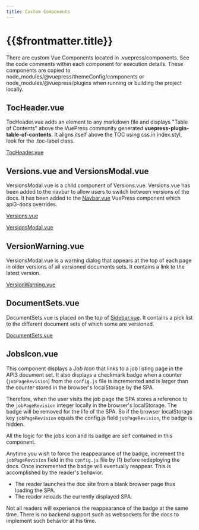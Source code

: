 ```yaml
---
title: Custom Components
---
```


# {{$frontmatter.title}}

<TocHeader />
<TOC class="table-of-contents" :include-level="[2,3]" />

There are custom Vue Components located in .vuepress/components. See the code
comments within each component for execution details. These components are
copied to node_modules/@vuepress/themeConfig/components or
node_modules/@vuepress/plugins when running or building the project locally.

## TocHeader.vue

TocHeader.vue adds an element to any markdown file and displays "Table of
Contents" above the VuePress community generated
**vuepress-plugin-table-of-contents**. It aligns itself above the TOC using css
in index.styl, look for the .toc-label class.

[TocHeader.vue](https://github.com/api3dao/api3-docs/blob/main/docs/.vuepress/components/TocHeader.vue)

## Versions.vue and VersionsModal.vue

VersionsModal.vue is a child component of Versions.vue. Versions.vue has been
added to the navbar to allow users to switch between versions of the docs. It
has been added to the [Navbar.vue](override-components.md#navbar-vue) VuePress
component which api3-docs overrides.

[Versions.vue](https://github.com/api3dao/api3-docs/blob/main/docs/.vuepress/components/Versions.vue)

[VersionsModal.vue](https://github.com/api3dao/api3-docs/blob/main/docs/.vuepress/components/VersionsModal.vue)

## VersionWarning.vue

VersionsModal.vue is a warning dialog that appears at the top of each page in
older versions of all versioned documents sets. It contains a link to the latest
version.

[VersionWarning.vue](https://github.com/api3dao/api3-docs/blob/main/docs/.vuepress/components/VersionWarning.vue)

## DocumentSets.vue

DocumentSets.vue is placed on the top of
[Sidebar.vue](override-components.md#sidebar-vue). It contains a pick list to
the different document sets of which some are versioned.

[DocumentSets.vue](https://github.com/api3dao/api3-docs/blob/main/docs/.vuepress/components/DocumentSets.vue)

## JobsIcon.vue

This component displays a _Job Icon_ that links to a job listing page in the
API3 document set. It also displays a checkmark badge when a counter
(`jobPageRevision`) from the `config.js` file is incremented and is larger than
the counter stored in the browser's localStorage by the SPA.

Therefore, when the user visits the job page the SPA stores a reference to the
`jobPageRevision` integer locally in the browser's localStorage. The badge will
be removed for the life of the SPA. So if the browser localStorage key
`jobPageRevision` equals the config.js field `jobPageRevision`, the badge is
hidden.

All the logic for the jobs icon and its badge are self contained in this
component.

Anytime you wish to force the reappearance of the badge, increment the
`jobPageRevision` field in the `config.js` file by (1) before redeploying the
docs. Once incremented the badge will eventually reappear. This is accomplished
by the reader's behavior.

- The reader launches the doc site from a blank browser page thus loading the
  SPA.
- The reader reloads the currently displayed SPA.

Not all readers will experience the reappearance of the badge at the same time.
There is no backend support such as websockets for the docs to implement such
behavior at his time.
